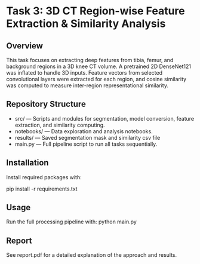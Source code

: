 # Task 3: 3D CT Region-wise Feature Extraction & Similarity Analysis

## Overview

This task focuses on extracting deep features from tibia, femur, and background regions in a 3D knee CT volume. A pretrained 2D DenseNet121 was inflated to handle 3D inputs. Feature vectors from selected convolutional layers were extracted for each region, and cosine similarity was computed to measure inter-region representational similarity.


## Repository Structure
- src/ — Scripts and modules for segmentation, model conversion, feature extraction, and similarity computing.
- notebooks/ — Data exploration and analysis notebooks.
- results/ — Saved segmentation mask and similarity csv file
- main.py — Full pipeline script to run all tasks sequentially.

## Installation
Install required packages with:

pip install -r requirements.txt

## Usage
Run the full processing pipeline with:
python main.py

## Report
See report.pdf for a detailed explanation of the approach and results.
